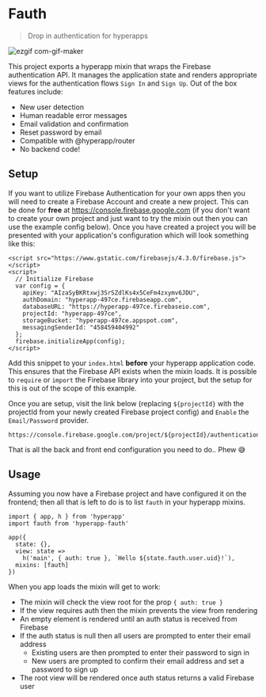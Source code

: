 # Fauth

> Drop in authentication for hyperapps

![ezgif com-gif-maker](https://user-images.githubusercontent.com/1457604/29901861-6cf8c5d4-8df2-11e7-9611-e2800e7bde96.gif)

This project exports a hyperapp mixin that wraps the Firebase authentication API. It manages the application state and renders appropriate views for the authentication flows `Sign In` and `Sign Up`. Out of the box features include:

- New user detection
- Human readable error messages
- Email validation and confirmation
- Reset password by email
- Compatible with @hyperapp/router
- No backend code!

## Setup

If you want to utilize Firebase Authentication for your own apps then you will need to create a Firebase Account and create a new project. This can be done for **free** at https://console.firebase.google.com (if you don't want to create your own project and just want to try the mixin out then you can use the example config below). Once you have created a project you will be presented with your application's configuration which will look something like this:

```
<script src="https://www.gstatic.com/firebasejs/4.3.0/firebase.js"></script>
<script>
  // Initialize Firebase
  var config = {
    apiKey: "AIzaSyBKRtxwj3SrSZdlKs4x5CeFm4zxymv6JDU",
    authDomain: "hyperapp-497ce.firebaseapp.com",
    databaseURL: "https://hyperapp-497ce.firebaseio.com",
    projectId: "hyperapp-497ce",
    storageBucket: "hyperapp-497ce.appspot.com",
    messagingSenderId: "458459404992"
  };
  firebase.initializeApp(config);
</script>
```

Add this snippet to your `index.html` **before** your hyperapp application code. This ensures that the Firebase API exists when the mixin loads. It is possible to `require` or `import` the Firebase library into your project, but the setup for this is out of the scope of this example.

Once you are setup, visit the link below (replacing `${projectId}` with the projectId from your newly created Firebase project config) and `Enable` the `Email/Password` provider.

```
https://console.firebase.google.com/project/${projectId}/authentication/providers
```

That is all the back and front end configuration you need to do.. Phew :sweat_smile:


## Usage

Assuming you now have a Firebase project and have configured it on the frontend; then all that is left to do is to list `fauth` in your hyperapp mixins.

```
import { app, h } from 'hyperapp'
import fauth from 'hyperapp-fauth'

app({
  state: {},
  view: state =>
    h('main', { auth: true }, `Hello ${state.fauth.user.uid}!`),
  mixins: [fauth]
})
```

When you app loads the mixin will get to work:

- The mixin will check the view root for the prop `{ auth: true }`
- If the view requires auth then the mixin prevents the view from rendering
- An empty element is rendered until an auth status is received from Firebase
- If the auth status is null then all users are prompted to enter their email address
  - Existing users are then prompted to enter their password to sign in
  - New users are prompted to confirm their email address and set a password to sign up
- The root view will be rendered once auth status returns a valid Firebase user
